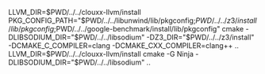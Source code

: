 LLVM_DIR=$PWD/../../clouxx-llvm/install PKG_CONFIG_PATH="$PWD/../../libunwind/lib/pkgconfig;$PWD/../../z3/install/lib/pkgconfig;$PWD/../../google-benchmark/install/lib/pkgconfig" cmake -DLIBSODIUM_DIR="$PWD/../../libsodium" -DZ3_DIR="$PWD/../../z3/install" -DCMAKE_C_COMPILER=clang -DCMAKE_CXX_COMPILER=clang++ ..
LLVM_DIR=$PWD/../../clouxx-llvm/install cmake -G Ninja -DLIBSODIUM_DIR="$PWD/../../libsodium" ..
